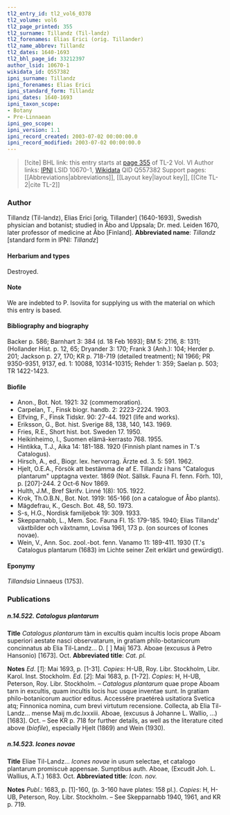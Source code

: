 ```yaml
---
tl2_entry_id: tl2_vol6_0378
tl2_volume: vol6
tl2_page_printed: 355
tl2_surname: Tillandz (Til-landz)
tl2_forenames: Elias Erici (orig. Tillander)
tl2_name_abbrev: Tillandz
tl2_dates: 1640-1693
tl2_bhl_page_id: 33212397
author_lsid: 10670-1
wikidata_id: Q557382
ipni_surname: Tillandz
ipni_forenames: Elias Erici
ipni_standard_form: Tillandz
ipni_dates: 1640-1693
ipni_taxon_scope: 
- Botany
- Pre-Linnaean
ipni_geo_scope: 
ipni_version: 1.1
ipni_record_created: 2003-07-02 00:00:00.0
ipni_record_modified: 2003-07-02 00:00:00.0
---
```


> [!cite] BHL link: this entry starts at [page 355](https://www.biodiversitylibrary.org/page/33212397) of TL-2 Vol. VI
> Author links: [IPNI](https://www.ipni.org/a/10670-1) LSID 10670-1, [Wikidata](https://www.wikidata.org/wiki/Q557382) QID Q557382
> Support pages: [[Abbreviations|abbreviations]], [[Layout key|layout key]], [[Cite TL-2|cite TL-2]]

### Author

Tillandz (Til-landz), Elias Erici \[orig. Tillander\] (1640-1693), Swedish physician and botanist; studied in Åbo and Uppsala; Dr. med. Leiden 1670, later professor of medicine at Åbo \[Finland\]. 
**Abbreviated name**: *Tillandz* \[standard form in IPNI: *Tillandz*\]

#### Herbarium and types

Destroyed.

#### Note

We are indebted to P. Isoviita for supplying us with the material on which this entry is based.

#### Bibliography and biography

Backer p. 586; Barnhart 3: 384 (d. 18 Feb 1693); BM 5: 2116, 8: 1311; (Hollander Hist. p. 12, 65; Dryander 3: 170; Frank 3 (Anh.): 104; Herder p. 201; Jackson p. 27, 170; KR p. 718-719 (detailed treatment); NI 1966; PR 9350-9351, 9137, ed. 1: 10088, 10314-10315; Rehder 1: 359; Saelan p. 503; TR 1422-1423.

#### Biofile

- Anon., Bot. Not. 1921: 32 (commemoration).
- Carpelan, T., Finsk biogr. handb. 2: 2223-2224. 1903.
- Elfving, F., Finsk Tidskr. 90: 27-44. 1921 (life and works).
- Eriksson, G., Bot. hist. Sverige 88, 138, 140, 143. 1969.
- Fries, R.E., Short hist. bot. Sweden 17. 1950.
- Heikinheimo, I., Suomen elämä-kerrasto 768. 1955.
- Hintikka, T.J., Aika 14: 181-188. 1920 (Finnish plant names in T.'s Catalogus).
- Hirsch, A., ed., Biogr. lex. hervorrag. Ärzte ed. 3. 5: 591. 1962.
- Hjelt, O.E.A., Försök att bestämma de af E. Tillandz i hans "Catalogus plantarum" upptagna vexter. 1869 (Not. Sällsk. Fauna Fl. fenn. Förh. 10), p. \[207\]-244. 2 Oct-6 Nov 1869.
- Hulth, J.M., Bref Skrifv. Linné 1(8): 105. 1922.
- Krok, Th.O.B.N., Bot. Not. 1919: 165-166 (on a catalogue of Åbo plants).
- Mägdefrau, K., Gesch. Bot. 48, 50. 1973.
- S-s, H.G., Nordisk familjebok 19: 309. 1933.
- Skepparnabb, L., Mem. Soc. Fauna Fl. 15: 179-185. 1940; Elias Tillandz' växtbilder och växtnamn, Lovisa 1961, 173 p. (on sources of Icones novae).
- Wein, V., Ann. Soc. zool.-bot. fenn. Vanamo 11: 189-411. 1930 (T.'s Catalogus plantarum (1683) im Lichte seiner Zeit erklärt und gewürdigt).

#### Eponymy

*Tillandsia* Linnaeus (1753).

### Publications

##### n.14.522. Catalogus plantarum

**Title**
*Catalogus plantarum* tàm in excultis quàm incultis locis prope Aboam superiori aestate nasci observatarum, in gratiam philo-botanicorum concinnatus ab Elia Til-Landz... D. \[ \] Maij 1673. Aboae (excusus â Petro Hansonio) \[1673\]. Oct.
**Abbreviated title**: *Cat. pl.*

**Notes**
*Ed*. \[*1*\]: Mai 1693, p. \[1-31\]. *Copies*: H-UB, Roy. Libr. Stockholm, Libr. Karol. Inst. Stockholm.
*Ed*. \[*2*\]: Mai 1683, p. \[1-72\]. *Copies*: H, H-UB, Peterson, Roy. Libr. Stockholm. – *Catalogus plantarum* quae prope Aboam tarn in excultis, quam incultis locis huc usque inventae sunt. In gratiam philo-botanicorum auctior editus. Accessêre praetéreà usitatiora Svetica atq; Finnonica nomina, cum brevi virtutum recensione. Collecta, ab Elia Til-Landz... mense Maij m.dc.lxxxiii. Aboae, (excusus â Johanne L. Wallio, ...) \[1683\]. Oct. – See KR p. 718 for further details, as well as the literature cited above (*biofile*), especially Hjelt (1869) and Wein (1930).

##### n.14.523. Icones novae

**Title**
Eliae Til-Landz... *Icones novae* in usum selectae, et catalogo plantarum promiscuè appensae. Sumptibus auth. Aboae, (Excudit Joh. L. Wallius, A.T.) 1683. Oct.
**Abbreviated title**: *Icon. nov.*

**Notes**
*Publ*.: 1683, p. \[1\]-160, (p. 3-160 have plates: 158 pl.). *Copies*: H, H-UB, Peterson, Roy. Libr. Stockholm. – See Skepparnabb 1940, 1961, and KR p. 719.

